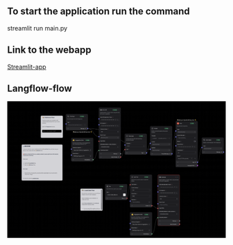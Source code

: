 ## To start the application run the command 
streamlit run main.py


## Link to the webapp
[Streamlit-app](https://socialmedia-analysis.streamlit.app/)

## Langflow-flow 
![flow](flow.png)
